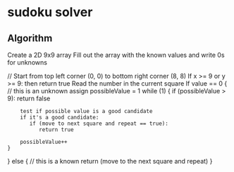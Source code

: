 # sudoku solver

## Algorithm
Create a 2D 9x9 array
Fill out the array with the known values and write 0s for unknowns

// Start from top left corner (0, 0) to bottom right corner (8, 8)
If x >= 9 or y >= 9: then return true
Read the number in the current square
If value == 0 { 
    // this is an unknown
    assign possibleValue = 1
    while (1) {
        if (possibleValue > 9): return false

        test if possible value is a good candidate
        if it's a good candidate:
           if (move to next square and repeat == true): 
              return true

        possibleValue++
    }
}
else {
    // this is a known 
    return (move to the next square and repeat) 
}
